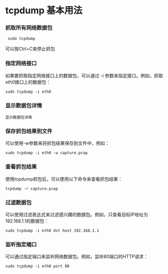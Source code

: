# tcpdump 基本用法
### 抓取所有网络数据包
``` 
 sudo tcpdump
```
可以按Ctrl+C来停止抓包

### 指定网络接口  
如果要抓取指定网络接口上的数据包，可以通过 -i 参数来指定接口。例如，抓取eth0接口上的数据包：
```
sudo tcpdump -i eth0
```
### 显示数据包详情
```
显示数据包详情
```
### 保存抓包结果到文件  
可以使用-w参数来将抓包结果保存到文件中，例如：  
```
sudo tcpdump -i eth0 -w capture.pcap
```
### 查看抓包结果
使用tcpdump抓包后，可以使用以下命令来查看抓包结果：  
```
tcpdump -r capture.pcap 
```
### 过滤数据包
可以使用过滤表达式来过滤感兴趣的数据包。例如，只查看目标IP地址为192.168.1.1的数据包：
```
sudo tcpdump -i eth0 dst host 192.168.1.1
```
### 监听指定端口
可以通过指定端口来监听网络数据包。例如，监听80端口的HTTP请求：
```
sudo tcpdump -i eth0 port 80
```
